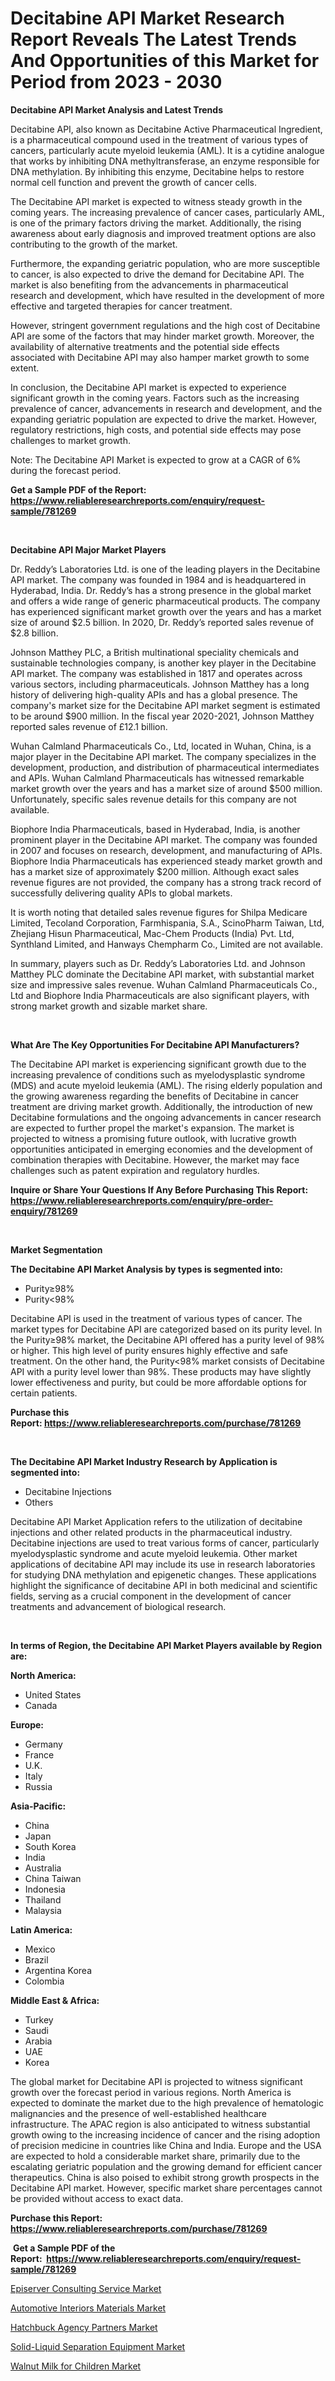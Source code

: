 <p><h1>Decitabine API Market Research Report Reveals The Latest Trends And Opportunities of this Market for Period from 2023 - 2030</h1></p><p><strong>Decitabine API Market Analysis and Latest Trends</strong></p>
<p><p>Decitabine API, also known as Decitabine Active Pharmaceutical Ingredient, is a pharmaceutical compound used in the treatment of various types of cancers, particularly acute myeloid leukemia (AML). It is a cytidine analogue that works by inhibiting DNA methyltransferase, an enzyme responsible for DNA methylation. By inhibiting this enzyme, Decitabine helps to restore normal cell function and prevent the growth of cancer cells.</p><p>The Decitabine API market is expected to witness steady growth in the coming years. The increasing prevalence of cancer cases, particularly AML, is one of the primary factors driving the market. Additionally, the rising awareness about early diagnosis and improved treatment options are also contributing to the growth of the market.</p><p>Furthermore, the expanding geriatric population, who are more susceptible to cancer, is also expected to drive the demand for Decitabine API. The market is also benefiting from the advancements in pharmaceutical research and development, which have resulted in the development of more effective and targeted therapies for cancer treatment.</p><p>However, stringent government regulations and the high cost of Decitabine API are some of the factors that may hinder market growth. Moreover, the availability of alternative treatments and the potential side effects associated with Decitabine API may also hamper market growth to some extent.</p><p>In conclusion, the Decitabine API market is expected to experience significant growth in the coming years. Factors such as the increasing prevalence of cancer, advancements in research and development, and the expanding geriatric population are expected to drive the market. However, regulatory restrictions, high costs, and potential side effects may pose challenges to market growth.</p><p>Note: The Decitabine API Market is expected to grow at a CAGR of 6% during the forecast period.</p></p>
<p><strong>Get a Sample PDF of the Report:&nbsp; <a href="https://www.reliableresearchreports.com/enquiry/request-sample/781269">https://www.reliableresearchreports.com/enquiry/request-sample/781269</a></strong></p>
<p>&nbsp;</p>
<p><strong>Decitabine API Major Market Players</strong></p>
<p><p>Dr. Reddy’s Laboratories Ltd. is one of the leading players in the Decitabine API market. The company was founded in 1984 and is headquartered in Hyderabad, India. Dr. Reddy’s has a strong presence in the global market and offers a wide range of generic pharmaceutical products. The company has experienced significant market growth over the years and has a market size of around $2.5 billion. In 2020, Dr. Reddy’s reported sales revenue of $2.8 billion.</p><p>Johnson Matthey PLC, a British multinational speciality chemicals and sustainable technologies company, is another key player in the Decitabine API market. The company was established in 1817 and operates across various sectors, including pharmaceuticals. Johnson Matthey has a long history of delivering high-quality APIs and has a global presence. The company's market size for the Decitabine API market segment is estimated to be around $900 million. In the fiscal year 2020-2021, Johnson Matthey reported sales revenue of £12.1 billion.</p><p>Wuhan Calmland Pharmaceuticals Co., Ltd, located in Wuhan, China, is a major player in the Decitabine API market. The company specializes in the development, production, and distribution of pharmaceutical intermediates and APIs. Wuhan Calmland Pharmaceuticals has witnessed remarkable market growth over the years and has a market size of around $500 million. Unfortunately, specific sales revenue details for this company are not available.</p><p>Biophore India Pharmaceuticals, based in Hyderabad, India, is another prominent player in the Decitabine API market. The company was founded in 2007 and focuses on research, development, and manufacturing of APIs. Biophore India Pharmaceuticals has experienced steady market growth and has a market size of approximately $200 million. Although exact sales revenue figures are not provided, the company has a strong track record of successfully delivering quality APIs to global markets.</p><p>It is worth noting that detailed sales revenue figures for Shilpa Medicare Limited, Tecoland Corporation, Farmhispania, S.A., ScinoPharm Taiwan, Ltd, Zhejiang Hisun Pharmaceutical, Mac-Chem Products (India) Pvt. Ltd, Synthland Limited, and Hanways Chempharm Co., Limited are not available.</p><p>In summary, players such as Dr. Reddy’s Laboratories Ltd. and Johnson Matthey PLC dominate the Decitabine API market, with substantial market size and impressive sales revenue. Wuhan Calmland Pharmaceuticals Co., Ltd and Biophore India Pharmaceuticals are also significant players, with strong market growth and sizable market share.</p></p>
<p>&nbsp;</p>
<p><strong>What Are The Key Opportunities For Decitabine API Manufacturers?</strong></p>
<p><p>The Decitabine API market is experiencing significant growth due to the increasing prevalence of conditions such as myelodysplastic syndrome (MDS) and acute myeloid leukemia (AML). The rising elderly population and the growing awareness regarding the benefits of Decitabine in cancer treatment are driving market growth. Additionally, the introduction of new Decitabine formulations and the ongoing advancements in cancer research are expected to further propel the market's expansion. The market is projected to witness a promising future outlook, with lucrative growth opportunities anticipated in emerging economies and the development of combination therapies with Decitabine. However, the market may face challenges such as patent expiration and regulatory hurdles.</p></p>
<p><strong>Inquire or Share Your Questions If Any Before Purchasing This Report: <a href="https://www.reliableresearchreports.com/enquiry/pre-order-enquiry/781269">https://www.reliableresearchreports.com/enquiry/pre-order-enquiry/781269</a></strong></p>
<p>&nbsp;</p>
<p><strong>Market Segmentation</strong></p>
<p><strong>The Decitabine API Market Analysis by types is segmented into:</strong></p>
<p><ul><li>Purity≥98%</li><li>Purity<98%</li></ul></p>
<p><p>Decitabine API is used in the treatment of various types of cancer. The market types for Decitabine API are categorized based on its purity level. In the Purity≥98% market, the Decitabine API offered has a purity level of 98% or higher. This high level of purity ensures highly effective and safe treatment. On the other hand, the Purity<98% market consists of Decitabine API with a purity level lower than 98%. These products may have slightly lower effectiveness and purity, but could be more affordable options for certain patients.</p></p>
<p><strong>Purchase this Report:&nbsp;<a href="https://www.reliableresearchreports.com/purchase/781269">https://www.reliableresearchreports.com/purchase/781269</a></strong></p>
<p>&nbsp;</p>
<p><strong>The Decitabine API Market Industry Research by Application is segmented into:</strong></p>
<p><ul><li>Decitabine Injections</li><li>Others</li></ul></p>
<p><p>Decitabine API Market Application refers to the utilization of decitabine injections and other related products in the pharmaceutical industry. Decitabine injections are used to treat various forms of cancer, particularly myelodysplastic syndrome and acute myeloid leukemia. Other market applications of decitabine API may include its use in research laboratories for studying DNA methylation and epigenetic changes. These applications highlight the significance of decitabine API in both medicinal and scientific fields, serving as a crucial component in the development of cancer treatments and advancement of biological research.</p></p>
<p>&nbsp;</p>
<p><strong>In terms of Region, the Decitabine API Market Players available by Region are:</strong></p>
<p>
    <p> <strong> North America: </strong>
        <ul>
            <li>United States</li>
            <li>Canada</li>
        </ul>
        </p> 
    <p> <strong> Europe: </strong>
        <ul>
            <li>Germany</li>
            <li>France</li>
            <li>U.K.</li>
            <li>Italy</li>
            <li>Russia</li>
        </ul>
        </p> 
    <p> <strong> Asia-Pacific: </strong>
        <ul>
            <li>China</li>
            <li>Japan</li>
            <li>South Korea</li>
            <li>India</li>
            <li>Australia</li>
            <li>China Taiwan</li>
            <li>Indonesia</li>
            <li>Thailand</li>
            <li>Malaysia</li>
        </ul>
        </p> 
    <p> <strong> Latin America: </strong>
        <ul>
            <li>Mexico</li>
            <li>Brazil</li>
            <li>Argentina Korea</li>
            <li>Colombia</li>
        </ul>
        </p> 
    <p> <strong> Middle East & Africa: </strong>
        <ul>
            <li>Turkey</li>
            <li>Saudi</li>
            <li>Arabia</li>
            <li>UAE</li>
            <li>Korea</li>
        </ul>
    </p>
    </p>
<p><p>The global market for Decitabine API is projected to witness significant growth over the forecast period in various regions. North America is expected to dominate the market due to the high prevalence of hematologic malignancies and the presence of well-established healthcare infrastructure. The APAC region is also anticipated to witness substantial growth owing to the increasing incidence of cancer and the rising adoption of precision medicine in countries like China and India. Europe and the USA are expected to hold a considerable market share, primarily due to the escalating geriatric population and the growing demand for efficient cancer therapeutics. China is also poised to exhibit strong growth prospects in the Decitabine API market. However, specific market share percentages cannot be provided without access to exact data.</p></p>
<p><strong>Purchase this Report: <a href="https://www.reliableresearchreports.com/purchase/781269">https://www.reliableresearchreports.com/purchase/781269</a></strong></p>
<p>&nbsp;<strong>Get a Sample PDF of the Report:&nbsp;&nbsp;<a href="https://www.reliableresearchreports.com/enquiry/request-sample/781269">https://www.reliableresearchreports.com/enquiry/request-sample/781269</a></strong></p>
<p><strong></strong></p>
<p><p><a href="https://medium.com/@annaalexander40/episerver-consulting-service-market-size-reveals-the-best-marketing-channels-in-global-industry-05e05c1a5a37">Episerver Consulting Service Market</a></p><p><a href="https://www.linkedin.com/pulse/automotive-interiors-materials-market-size-growth-forecast/">Automotive Interiors Materials Market</a></p><p><a href="https://medium.com/@alicehanson1974/hatchbuck-agency-partners-market-report-reveals-the-latest-trends-and-growth-opportunities-of-this-8c00f27fb6a2">Hatchbuck Agency Partners Market</a></p><p><a href="https://www.linkedin.com/pulse/solid-liquid-separation-equipment-market-share-amp/">Solid-Liquid Separation Equipment Market</a></p><p><a href="https://www.linkedin.com/pulse/walnut-milk-children-market-size-share-global-analysis-report/">Walnut Milk for Children Market</a></p></p>